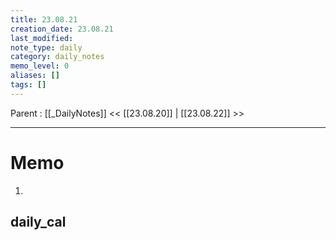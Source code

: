 ```yaml
---
title: 23.08.21
creation_date: 23.08.21
last_modified: 
note_type: daily
category: daily_notes
memo_level: 0
aliases: []
tags: []
---
```

Parent : [[_DailyNotes]]
<< [[23.08.20]] | [[23.08.22]] >>

---
# Memo

1.  

## daily_cal
